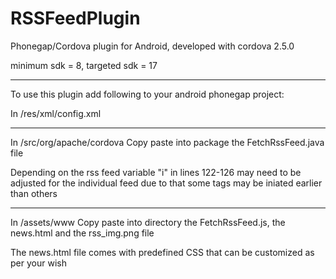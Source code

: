 RSSFeedPlugin
=============
Phonegap/Cordova plugin for Android, developed with cordova 2.5.0

minimum sdk = 8, targeted sdk = 17
****************
To use this plugin add following to your android phonegap project:

In /res/xml/config.xml
<plugin name="FetchRSSFeed" value="org.apache.cordova.FetchRSSFeed"/>
****************

In /src/org/apache/cordova
Copy paste into package the FetchRssFeed.java file

Depending on the rss feed variable "i" in lines 122-126 may need to be adjusted for the individual feed due to that some tags may be iniated earlier than others
****************

In /assets/www
Copy paste into directory the FetchRssFeed.js, the news.html and the rss_img.png file


The news.html file comes with predefined CSS that can be customized as per your wish
